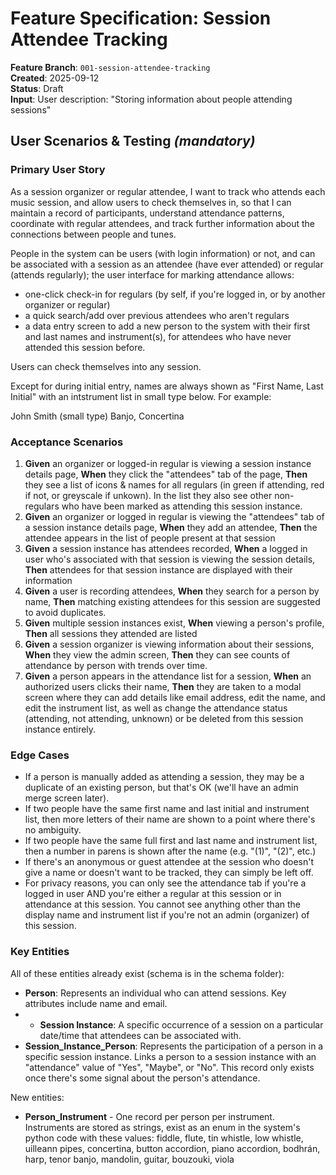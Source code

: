 # Feature Specification: Session Attendee Tracking

**Feature Branch**: `001-session-attendee-tracking`  
**Created**: 2025-09-12  
**Status**: Draft  
**Input**: User description: "Storing information about people attending sessions"

## User Scenarios & Testing *(mandatory)*

### Primary User Story

As a session organizer or regular attendee, I want to track who attends each music session, and allow users to check themselves in, so that I can maintain a record of participants, understand attendance patterns, coordinate with regular attendees, and track further information about the connections between people and tunes.

People in the system can be users (with login information) or not, and can be associated with a session as an attendee (have ever attended) or regular (attends regularly); the user interface for marking attendance allows:

- one-click check-in for regulars (by self, if you're logged in, or by another organizer or regular)
- a quick search/add over previous attendees who aren't regulars
- a data entry screen to add a new person to the system with their first and last names and instrument(s), for attendees who have never attended this session before.

Users can check themselves into any session.

Except for during initial entry, names are always shown as "First Name, Last Initial" with an intstrument list in small type below. For example:

John Smith
(small type) Banjo, Concertina

### Acceptance Scenarios

1. **Given** an organizer or logged-in regular is viewing a session instance details page, **When** they click the "attendees" tab of the page, **Then** they see a list of icons & names for all regulars (in green if attending, red if not, or greyscale if unkown). In the list they also see other non-regulars who have been marked as attending this session instance.
2. **Given** an organizer or logged in regular is viewing the "attendees" tab of a session instance details page, **When** they add an attendee, **Then** the attendee appears in the list of people present at that session
3. **Given** a session instance has attendees recorded, **When** a logged in user who's associated with that session is viewing the session details, **Then** attendees for that session instance are displayed with their information
4. **Given** a user is recording attendees, **When** they search for a person by name, **Then** matching existing attendees for this session are suggested to avoid duplicates.
5. **Given** multiple session instances exist, **When** viewing a person's profile, **Then** all sessions they attended are listed
6. **Given** a session organizer is viewing information about their sessions, **When** they view the admin screen, **Then** they can see counts of attendance by person with trends over time.
7. **Given** a person appears in the attendance list for a session, **When** an authorized users clicks their name, **Then** they are taken to a modal screen where they can add details like email address, edit the name, and edit the instrument list, as well as change the attendance status (attending, not attending, unknown) or be deleted from this session instance entirely.

### Edge Cases

- If a person is manually added as attending a session, they may be a duplicate of an existing person, but that's OK (we'll have an admin merge screen later).
- If two people have the same first name and last initial and instrument list, then more letters of their name are shown to a point where there's no ambiguity.
- If two people have the same full first and last name and instrument list, then a number in parens is shown after the name (e.g. "(1)", "(2)", etc.)
- If there's an anonymous or guest attendee at the session who doesn't give a name or doesn't want to be tracked, they can simply be left off.
- For privacy reasons, you can only see the attendance tab if you're a logged in user AND you're either a regular at this session or in attendance at this session. You cannot see anything other than the display name and instrument list if you're not an admin (organizer) of this session.


### Key Entities

All of these entities already exist (schema is in the schema folder):

- **Person**: Represents an individual who can attend sessions. Key attributes include name and email.
- - **Session Instance**: A specific occurrence of a session on a particular date/time that attendees can be associated with.
- **Session_Instance_Person**: Represents the participation of a person in a specific session instance. Links a person to a session instance with an "attendance" value of "Yes", "Maybe", or "No". This record only exists once there's some signal about the person's attendance.

New entities:

- **Person_Instrument** - One record per person per instrument. Instruments are stored as strings, exist as an enum in the system's python code with these values:
fiddle, flute, tin whistle, low whistle, uilleann pipes, concertina, button accordion, piano accordion, bodhrán, harp, tenor banjo, mandolin, guitar, bouzouki, viola
